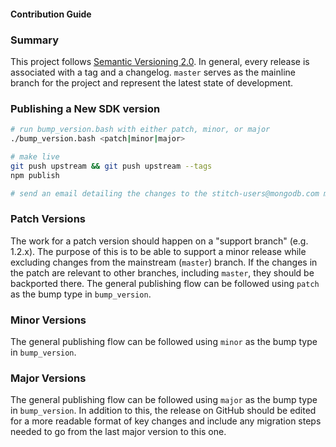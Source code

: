 #### Contribution Guide

### Summary

This project follows [Semantic Versioning 2.0](https://semver.org/). In general, every release is associated with a tag and a changelog. `master` serves as the mainline branch for the project and represent the latest state of development.

### Publishing a New SDK version
```bash
# run bump_version.bash with either patch, minor, or major
./bump_version.bash <patch|minor|major>

# make live
git push upstream && git push upstream --tags
npm publish

# send an email detailing the changes to the stitch-users@mongodb.com mailing list
```

### Patch Versions

The work for a patch version should happen on a "support branch" (e.g. 1.2.x). The purpose of this is to be able to support a minor release while excluding changes from the mainstream (`master`) branch. If the changes in the patch are relevant to other branches, including `master`, they should be backported there. The general publishing flow can be followed using `patch` as the bump type in `bump_version`.

### Minor Versions

The general publishing flow can be followed using `minor` as the bump type in `bump_version`.

### Major Versions

The general publishing flow can be followed using `major` as the bump type in `bump_version`. In addition to this, the release on GitHub should be edited for a more readable format of key changes and include any migration steps needed to go from the last major version to this one.
